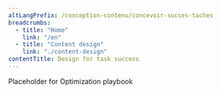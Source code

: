 ```yaml
---
altLangPrefix: /conception-contenu/concevoir-succes-taches
breadcrumbs:
  - title: "Home"
    link: "/en"
  - title: "Content design"
    link: "./content-design"
contentTitle: Design for task success
---
```

<p>Placeholder for Optimization playbook</p>
